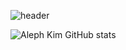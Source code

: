<!-- 상단바 -->
![header](https://capsule-render.vercel.app/api?type=waving&color=gradient&height=250&fontSize=40&fontAlignY=40&animation=fadeIn&text=김채민의%20개발자의%20Github입니다%20%20😄)

<!-- 깃허브 스탯 -->
![Aleph Kim GitHub stats](https://github-readme-stats.vercel.app/api?username=Aleph-Kim&show_icons=true&theme=shadow_green)